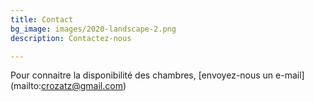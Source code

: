 ```yaml
---
title: Contact
bg_image: images/2020-landscape-2.png
description: Contactez-nous

---
```

Pour connaitre la disponibilité des chambres, \[envoyez-nous un e-mail\](mailto:crozatz@gmail.com)